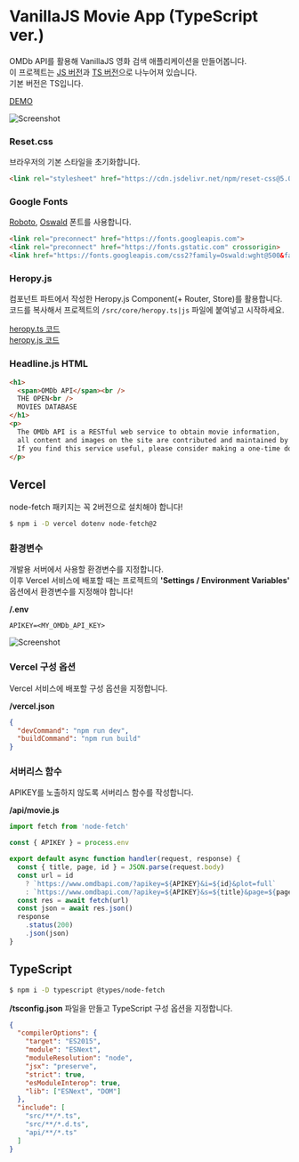 # VanillaJS Movie App (TypeScript ver.)

OMDb API를 활용해 VanillaJS 영화 검색 애플리케이션을 만들어봅니다.  
이 프로젝트는 [JS 버전](https://github.com/ParkYoungWoong/vanillajs-movie-app/tree/js-only)과 [TS 버전](https://github.com/ParkYoungWoong/vanillajs-movie-app/tree/main)으로 나누어져 있습니다.  
기본 버전은 TS입니다.

[DEMO](https://vanilla-movie-5znvu8s4t-parkyoungwoong.vercel.app/#/)

![Screenshot](/screenshots/screenshot_demo.JPG)

### Reset.css

브라우저의 기본 스타일을 초기화합니다.

```html
<link rel="stylesheet" href="https://cdn.jsdelivr.net/npm/reset-css@5.0.1/reset.min.css" />
```

### Google Fonts

[Roboto](https://fonts.google.com/specimen/Roboto?query=robo), [Oswald](https://fonts.google.com/specimen/Oswald?query=oswa) 폰트를 사용합니다.

```html
<link rel="preconnect" href="https://fonts.googleapis.com">
<link rel="preconnect" href="https://fonts.gstatic.com" crossorigin>
<link href="https://fonts.googleapis.com/css2?family=Oswald:wght@500&family=Roboto:wght@400;700&display=swap" rel="stylesheet">
```

### Heropy.js

컴포넌트 파트에서 작성한 Heropy.js Component(+ Router, Store)를 활용합니다.  
코드를 복사해서 프로젝트의 `/src/core/heropy.ts|js` 파일에 붙여넣고 시작하세요.  

[heropy.ts 코드](https://github.com/ParkYoungWoong/vanillajs-movie-app/blob/main/src/core/heropy.ts)  
[heropy.js 코드](https://github.com/ParkYoungWoong/vanillajs-movie-app/blob/js-only/src/core/heropy.js)

### Headline.js HTML

```html
<h1>
  <span>OMDb API</span><br />
  THE OPEN<br />
  MOVIES DATABASE
</h1>
<p>
  The OMDb API is a RESTful web service to obtain movie information,
  all content and images on the site are contributed and maintained by our users.<br />
  If you find this service useful, please consider making a one-time donation or become a patron.
</p>
```

## Vercel

node-fetch 패키지는 꼭 2버전으로 설치해야 합니다!

```bash
$ npm i -D vercel dotenv node-fetch@2
```

### 환경변수

개발용 서버에서 사용할 환경변수를 지정합니다.  
이후 Vercel 서비스에 배포할 때는 프로젝트의 __'Settings / Environment Variables'__ 옵션에서 환경변수를 지정해야 합니다!

__/.env__

```dotenv
APIKEY=<MY_OMDb_API_KEY>
```

![Screenshot](/screenshots/screenshot_vercel_environment.JPG)

### Vercel 구성 옵션

Vercel 서비스에 배포할 구성 옵션을 지정합니다.

__/vercel.json__

```json
{
  "devCommand": "npm run dev",
  "buildCommand": "npm run build"
}
```

### 서버리스 함수

APIKEY를 노출하지 않도록 서버리스 함수를 작성합니다.

__/api/movie.js__

```js
import fetch from 'node-fetch'

const { APIKEY } = process.env

export default async function handler(request, response) {
  const { title, page, id } = JSON.parse(request.body)
  const url = id
    ? `https://www.omdbapi.com/?apikey=${APIKEY}&i=${id}&plot=full`
    : `https://www.omdbapi.com/?apikey=${APIKEY}&s=${title}&page=${page}`
  const res = await fetch(url)
  const json = await res.json()
  response
    .status(200)
    .json(json)
}
```

## TypeScript

```bash
$ npm i -D typescript @types/node-fetch
```

__/tsconfig.json__ 파일을 만들고 TypeScript 구성 옵션을 지정합니다.

```json
{
  "compilerOptions": {
    "target": "ES2015",
    "module": "ESNext",
    "moduleResolution": "node",
    "jsx": "preserve",
    "strict": true,
    "esModuleInterop": true,
    "lib": ["ESNext", "DOM"]
  },
  "include": [
    "src/**/*.ts",
    "src/**/*.d.ts",
    "api/**/*.ts"
  ]
}
```
